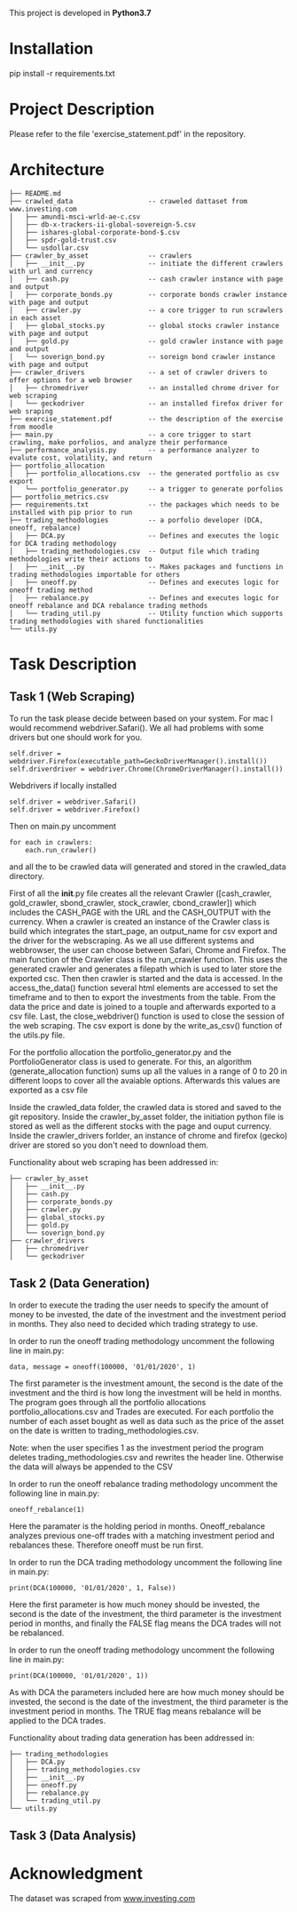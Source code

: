 This project is developed in **Python3.7**

# Installation
pip install -r requirements.txt

# Project Description
Please refer to the file 'exercise_statement.pdf' in the repository.

# Architecture
```
├── README.md
├── crawled_data                   -- craweled dattaset from www.investing.com
│   ├── amundi-msci-wrld-ae-c.csv
│   ├── db-x-trackers-ii-global-sovereign-5.csv
│   ├── ishares-global-corporate-bond-$.csv
│   ├── spdr-gold-trust.csv
│   └── usdollar.csv
├── crawler_by_asset               -- crawlers          
│   ├── __init__.py                -- initiate the different crawlers with url and currency
│   ├── cash.py                    -- cash crawler instance with page and output
│   ├── corporate_bonds.py         -- corporate bonds crawler instance with page and output
│   ├── crawler.py                 -- a core trigger to run scrawlers in each asset
│   ├── global_stocks.py           -- global stocks crawler instance with page and output
│   ├── gold.py                    -- gold crawler instance with page and output
│   └── soverign_bond.py           -- soreign bond crawler instance with page and output
├── crawler_drivers                -- a set of crawler drivers to offer options for a web browser
│   ├── chromedriver               -- an installed chrome driver for web scraping
│   └── geckodriver                -- an installed firefox driver for web sraping
├── exercise_statement.pdf         -- the description of the exercise from moodle
├── main.py                        -- a core trigger to start crawling, make porfolios, and analyze their performance
├── performance_analysis.py        -- a performance analyzer to evalute cost, volatility, and return
├── portfolio_allocation      
│   ├── portfolio_allocations.csv  -- the generated portfolio as csv export
│   └── portfolio_generator.py     -- a trigger to generate porfolios
├── portfolio_metrics.csv
├── requirements.txt               -- the packages which needs to be installed with pip prior to run
├── trading_methodologies          -- a porfolio developer (DCA, oneoff, rebalance)
│   ├── DCA.py                     -- Defines and executes the logic for DCA trading methodology
│   ├── trading_methodologies.csv  -- Output file which trading methodologies write their actions to
│   ├── __init__.py                -- Makes packages and functions in trading methodologies importable for others
│   ├── oneoff.py                  -- Defines and executes logic for oneoff trading method
│   ├── rebalance.py               -- Defines and executes logic for oneoff rebalance and DCA rebalance trading methods
│   └── trading_util.py            -- Utility function which supports trading methodologies with shared functionalities
└── utils.py
```


# Task Description

## Task 1 (Web Scraping)

To run the task please decide between based on your system. For mac I would recommend webdriver.Safari(). We all had problems with some drivers but one should work for you.
```
self.driver = webdriver.Firefox(executable_path=GeckoDriverManager().install())
self.driverdriver = webdriver.Chrome(ChromeDriverManager().install())      
```

Webdrivers if locally installed
```
self.driver = webdriver.Safari()
self.driver = webdriver.Firefox()
```

Then on main.py uncomment 
```
for each in crawlers:
    each.run_crawler()
```

and all the to be crawled data will generated and stored in the crawled_data directory.

First of all the __init__.py file creates all the relevant Crawler ([cash_crawler, gold_crawler, sbond_crawler, stock_crawler, cbond_crawler]) which includes the CASH_PAGE with the URL and the CASH_OUTPUT with the currency. When a crawler is created an instance of the Crawler class is build which integrates the start_page, an output_name for csv export and the driver for the webscraping. As we all use different systems and webbrowser, the user can choose between Safari, Chrome and Firefox. 
The main function of the Crawler class is the run_crawler function. This uses the generated crawler and generates a filepath which is used to later store the exported csc. Then then crawler is started and the data is accessed. In the access_the_data() function several html elements are accessed to set the timeframe and to then to export the investments from the table. From the data the price and date is joined to a touple and afterwards exported to a csv file. Last, the close_webdriver() function is used to close the session of the web scraping. The csv export is done by the write_as_csv() function of the utils.py file.

For the portfolio allocation the portfolio_generator.py and the PortfolioGenerator class is used to generate. For this, an algorithm (generate_allocation function) sums up all the values in a range of 0 to 20 in different loops to cover all the avaiable options. Afterwards this values are exported as a csv file

Inside the crawled_data folder, the crawled data is stored and saved to the git repository. 
Inside the crawler_by_asset folder, the initiation python file is stored as well as the different stocks with the page and ouput currency. 
Inside the crawler_drivers forlder, an instance of chrome and firefox (gecko) driver are stored so you don't need to download them.

Functionality about web scraping has been addressed in:

```
├── crawler_by_asset                       
│   ├── __init__.py
│   ├── cash.py                   
│   ├── corporate_bonds.py        
│   ├── crawler.py                 
│   ├── global_stocks.py           
│   ├── gold.py                   
│   └── soverign_bond.py
├── crawler_drivers                
│   ├── chromedriver         
│   └── geckodriver       
```

## Task 2 (Data Generation)
In order to execute the trading the user needs to specify the amount of money to be invested, the date of the investment and the investment period in months. They also need to decided which trading strategy to use. 

In order to run the oneoff trading methodology uncomment the following line in main.py:

```
data, message = oneoff(100000, '01/01/2020', 1)
```

The first parameter is the investment amount, the second is the date of the investment and the third is how long the investment will be held in months. The program goes through all the portfolio allocations portfolio_allocations.csv and Trades are executed. For each portfolio the number of each asset bought as well as data such as the price of the asset on the date is written to trading_methodologies.csv.

Note: when the user specifies 1 as the investment period the program deletes trading_methodologies.csv and rewrites the header line. Otherwise the data will always be appended to the CSV

In order to run the oneoff rebalance trading methodology uncomment the following line in main.py:
```
oneoff_rebalance(1)
```

Here the paramater is the holding period in months. Oneoff_rebalance analyzes previous one-off trades with a matching investment period and rebalances these. Therefore oneoff must be run first.

In order to run the DCA trading methodology uncomment the following line in main.py:
```
print(DCA(100000, '01/01/2020', 1, False))
```
Here the first parameter is how much money should be invested, the second is the date of the investment, the third parameter is the investment period in months, and finally the FALSE flag means the DCA trades will not be rebalanced.


In order to run the oneoff trading methodology uncomment the following line in main.py:
```
print(DCA(100000, '01/01/2020', 1))
```

As with DCA the parameters included here are how much money should be invested, the second is the date of the investment, the third parameter is the investment period in months. The TRUE flag means rebalance will be applied to the DCA trades. 

Functionality about trading data generation has been addressed in:
```
├── trading_methodologies          
│   ├── DCA.py                     
│   ├── trading_methodologies.csv  
│   ├── __init__.py                
│   ├── oneoff.py                  
│   ├── rebalance.py               
│   └── trading_util.py           
└── utils.py
```

## Task 3 (Data Analysis)

# Acknowledgment
The dataset was scraped from www.investing.com
